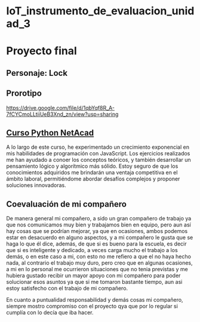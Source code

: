 # IoT_instrumento_de_evaluacion_unidad_3
# Proyecto final
## Personaje: Lock

## Prorotipo

https://drive.google.com/file/d/1qbYqf8R_A-7fCYCmoLLtiiUeB3Xnd_zn/view?usp=sharing


## [Curso Python NetAcad](https://github.com/RamirezLuisManuel/IoT_instrumento_de_evaluacion_unidad_2/tree/main/Curso_Python_NetAcad)
A lo largo de este curso, he experimentado un crecimiento exponencial en mis habilidades de programación con JavaScript. Los ejercicios realizados me han ayudado a conoer los conceptos teóricos, y también desarrollar un pensamiento lógico y algorítmico más sólido. Estoy seguro de que los conocimientos adquiridos me brindarán una ventaja competitiva en el ámbito laboral, permitiéndome abordar desafíos complejos y proponer soluciones innovadoras.

## Coevaluación de mi compañero
De manera general mi compañero, a sido un gran compañero de trabajo ya que nos comunicamos muy bien y trabajamos bien en equipo, pero aun así hay cosas que se podrían mejorar, ya que en ocasiones, ambos podemos estar en desacuerdo en alguno aspectos, y a mi compañero le gusta que se haga lo que él dice, además, de que si es bueno para la escuela, es decir que si es inteligente y dedicado, a veces carga mucho el trabajo a los demás, o en este caso a mi, con esto no me refiero a que el no haya hecho nada, al contrario el trabajo muy duro, pero creo que en algunas ocasiones, a mi en lo personal me ocurrieron situaciones que no tenia previstas y  me hubiera gustado recibir un mayor apoyo con mi compañero para poder solucionar esos asuntos ya que si me tomaron bastante tiempo, aun asi estoy satisfecho con el trabajo de mi compañero.

En cuanto a puntualidad responsabilidad y demás cosas mi compañero, siempre mostro compromiso con el proyecto qya que por lo regular si cumplía con lo decía que iba hacer. 

